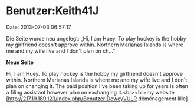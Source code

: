 Benutzer:Keith41J
=================

Date: 2013-07-03 06:57:17

Die Seite wurde neu angelegt: „Hi, I am Huey. To play hockey is the
hobby my girlfriend doesn\'t approve within. Northern Marianas Islands
is where me and my wife live and I don\'t plan on ch..."

**Neue Seite**

<div>

Hi, I am Huey. To play hockey is the hobby my girlfriend doesn\'t
approve within. Northern Marianas Islands is where me and my wife live
and I don\'t plan on changing it. The paid position I\'ve been taking up
for years is often a filing assistant however plan on exchanging
it.\<br\>\<br\>my website
\[http://217.19.189.123/index.php/Benutzer:DeweyVULR déménagement
lille\]

</div>
